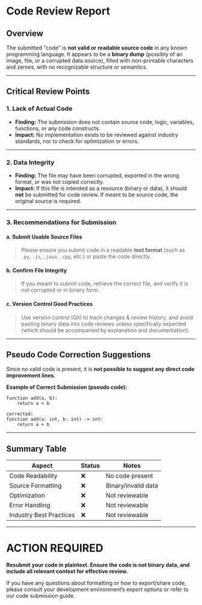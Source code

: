 # Code Review Report

## **Overview**

The submitted "code" is **not valid or readable source code** in any known programming language. It appears to be a **binary dump** (possibly of an image, file, or a corrupted data source), filled with non-printable characters and zeroes, with no recognizable structure or semantics.

---

## **Critical Review Points**

### **1. Lack of Actual Code**
- **Finding:** The submission does not contain source code, logic, variables, functions, or any code constructs.
- **Impact:** No implementation exists to be reviewed against industry standards, nor to check for optimization or errors.

---

### **2. Data Integrity**
- **Finding:** The file may have been corrupted, exported in the wrong format, or was not copied correctly.
- **Impact:** If this file is intended as a resource (binary or data), it should **not** be submitted for code review. If meant to be source code, the original source is required.

---

### **3. Recommendations for Submission**

#### **a. Submit Usable Source Files**
> Please ensure you submit code in a readable **text format** (such as `.py`, `.js`, `.java`, `.cpp`, etc.) or paste the code directly.

#### **b. Confirm File Integrity**
> If you meant to submit code, retrieve the correct file, and verify it is not corrupted or in binary form.

#### **c. Version Control Good Practices**
> Use version control (Git) to track changes & review history, and avoid pasting binary data into code reviews unless specifically expected (which should be accompanied by explanation and documentation).

---

## **Pseudo Code Correction Suggestions**

Since no valid code is present, it is **not possible to suggest any direct code improvement lines**. 

**Example of Correct Submission (pseudo code):**
```pseudo
function add(a, b):
    return a + b

corrected:
function add(a: int, b: int) -> int:
    return a + b
```

---

## **Summary Table**

| Aspect                  | Status       | Notes                                                                      |
|-------------------------|-------------|----------------------------------------------------------------------------|
| Code Readability        | ❌          | No code present                                                            |
| Source Formatting       | ❌          | Binary/invalid data                                                        |
| Optimization            | ❌          | Not reviewable                                                             |
| Error Handling          | ❌          | Not reviewable                                                             |
| Industry Best Practices | ❌          | Not reviewable                                                             |

---

# **ACTION REQUIRED**

**Resubmit your code in plaintext. Ensure the code is not binary data, and include all relevant context for effective review.**

If you have any questions about formatting or how to export/share code, please consult your development environment’s export options or refer to our code submission guide.